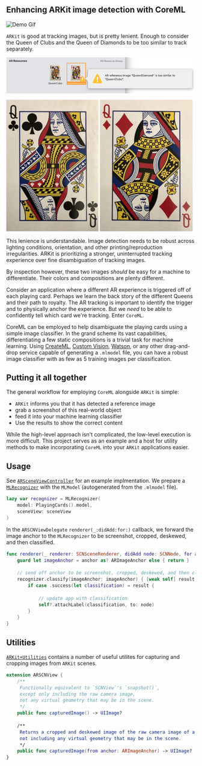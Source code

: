 ## Enhancing ARKit image detection with CoreML

![Demo Gif](Documentation%20Support/Demo.gif)

`ARKit` is good at tracking images, but is pretty lenient. Enough to consider the Queen of Clubs and the Queen of Diamonds to be too similar to track separately.

![Xcode Reference Too Similar](Documentation%20Support/Xcode_Reference_Too_Similar.png)

<img src="https://github.com/Raizlabs/ARKit-CoreML/blob/blog/Documentation%20Support/Queen_Clubs.jpg" height="350"> <img src="https://github.com/Raizlabs/ARKit-CoreML/blob/blog/Documentation%20Support/Queen_Diamond.jpg" height="350">

This lenience is understandable. Image detection needs to be robust across lighting conditions, orientation, and other printing/reproduction irregularities. ARKit is prioritizing a stronger, uninterrupted tracking experience over fine disambiguation of tracking images.

By inspection however, these two images _should_ be easy for a machine to differentiate. Their colors and compositions are plenty different. 

Consider an application where a different AR experience is triggered off of each playing card. Perhaps we learn the back story of the different Queens and their path to royalty. The AR tracking is important to identify the trigger and to physically anchor the experience. But we _need_ to be able to confidently tell which card we're tracking. Enter `CoreML`.

CoreML can be employed to help disambiguate the playing cards using a simple image classifier. In the grand scheme its vast capabilities, differentiating a few static compositions is a trivial task for machine learning. Using [CreateML](https://developer.apple.com/documentation/createml), [Custom Vision](https://www.customvision.ai/), [Watson](https://developer.ibm.com/patterns/deploy-a-core-ml-model-with-watson-visual-recognition/), or any other drag-and-drop service capable of generating a `.mlmodel` file, you can have a robust image classifier with as few as 5 training images per classification.

## Putting it all together

The general workflow for employing `CoreML` alongside `ARKit` is simple: 
- `ARKit` informs you that it has detected a reference image
- grab a screenshot of this real-world object
- feed it into your machine learning classifier
- Use the results to show the correct content

While the high-level approach isn't complicated, the low-level execution is more difficult. This project serves as an example and a host for utility methods to make incorporating `CoreML` into your `ARKit` applications easier.

## Usage
See [`ARSceneViewController`](ARKitCoreML/ARSceneViewController.swift) for an example implmentation. We prepare a [`MLRecognizer`](ARKitCoreML/MLRecognizer.swift) with the `MLModel` (autogenerated from the `.mlmodel` file).

```swift
lazy var recognizer = MLRecognizer(
    model: PlayingCards().model,
    sceneView: sceneView
)
```

In the `ARSCNViewDelegate` `renderer(_:didAdd:for:)` callback, we forward the image anchor to the `MLRecognizer` to be screenshot, cropped, deskewed, and then classified.

```swift
func renderer(_ renderer: SCNSceneRenderer, didAdd node: SCNNode, for anchor: ARAnchor) {
    guard let imageAnchor = anchor as? ARImageAnchor else { return }

    // send off anchor to be screenshot, cropped, deskewed, and then classified
    recognizer.classify(imageAnchor: imageAnchor) { [weak self] result in
        if case .success(let classification) = result {

            // update app with classification
            self?.attachLabel(classification, to: node)
        }
    }
}
```

## Utilities
[`ARKit+Utilities`](ARKitCoreML/ARkit+Utilities) contains a number of useful utilites for capturing and cropping images from `ARKit` scenes.

```swift
extension ARSCNView {
    /**
     Functionally equivalent to `SCNView`'s `snapshot()`,
     except only including the raw camera image, 
     not any virtual geometry that may be in the scene.
     */
    public func capturedImage() -> UIImage?

    /**
     Returns a cropped and deskewed image of the raw camera image of a given `ARImageAnchor`, 
     not including any virtual geometry that may be in the scene.
     */
    public func capturedImage(from anchor: ARImageAnchor) -> UIImage?
}
```

